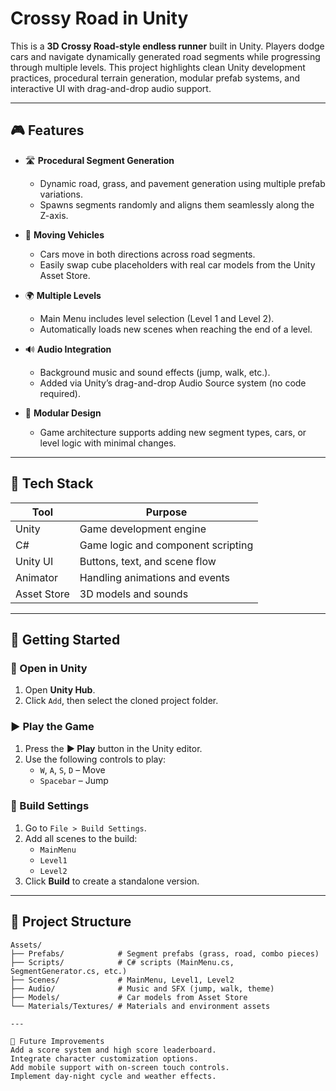 # Crossy Road in Unity

This is a **3D Crossy Road-style endless runner** built in Unity. Players dodge cars and navigate dynamically generated road segments while progressing through multiple levels. This project highlights clean Unity development practices, procedural terrain generation, modular prefab systems, and interactive UI with drag-and-drop audio support.

---

## 🎮 Features

- 🛣️ **Procedural Segment Generation**
  - Dynamic road, grass, and pavement generation using multiple prefab variations.
  - Spawns segments randomly and aligns them seamlessly along the Z-axis.

- 🚗 **Moving Vehicles**
  - Cars move in both directions across road segments.
  - Easily swap cube placeholders with real car models from the Unity Asset Store.

- 🌍 **Multiple Levels**
  - Main Menu includes level selection (Level 1 and Level 2).
  - Automatically loads new scenes when reaching the end of a level.

- 🔊 **Audio Integration**
  - Background music and sound effects (jump, walk, etc.).
  - Added via Unity’s drag-and-drop Audio Source system (no code required).

- 🧩 **Modular Design**
  - Game architecture supports adding new segment types, cars, or level logic with minimal changes.

---

## 🧰 Tech Stack

| Tool        | Purpose                            |
|-------------|------------------------------------|
| Unity       | Game development engine            |
| C#          | Game logic and component scripting |
| Unity UI    | Buttons, text, and scene flow      |
| Animator    | Handling animations and events     |
| Asset Store | 3D models and sounds               |

---

## 🚀 Getting Started

### 🧩 Open in Unity

1. Open **Unity Hub**.
2. Click `Add`, then select the cloned project folder.

### ▶️ Play the Game

1. Press the **▶️ Play** button in the Unity editor.
2. Use the following controls to play:
   - `W`, `A`, `S`, `D` – Move
   - `Spacebar` – Jump

### 🔧 Build Settings

1. Go to `File > Build Settings`.
2. Add all scenes to the build:
   - `MainMenu`
   - `Level1`
   - `Level2`
3. Click **Build** to create a standalone version.

---

## 📁 Project Structure

```plaintext
Assets/
├── Prefabs/            # Segment prefabs (grass, road, combo pieces)
├── Scripts/            # C# scripts (MainMenu.cs, SegmentGenerator.cs, etc.)
├── Scenes/             # MainMenu, Level1, Level2
├── Audio/              # Music and SFX (jump, walk, theme)
├── Models/             # Car models from Asset Store
└── Materials/Textures/ # Materials and environment assets

---

🔮 Future Improvements
Add a score system and high score leaderboard.
Integrate character customization options.
Add mobile support with on-screen touch controls.
Implement day-night cycle and weather effects.